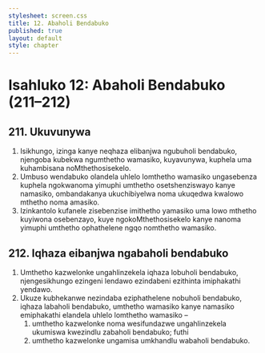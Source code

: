 ```yaml
---
stylesheet: screen.css
title: 12. Abaholi Bendabuko
published: true
layout: default
style: chapter
---
```


# Isahluko 12: Abaholi Bendabuko (211–212)

## 211. Ukuvunywa

1.	Isikhungo, izinga kanye neqhaza elibanjwa ngubuholi bendabuko,
    njengoba kubekwa ngumthetho wamasiko, kuyavunywa, kuphela uma
    kuhambisana noMthethosisekelo.
2.	Umbuso wendabuko olandela uhlelo lomthetho wamasiko ungasebenza
    kuphela ngokwanoma yimuphi umthetho osetshenziswayo kanye namasiko,
    ombandakanya ukuchibiyelwa noma ukuqedwa kwalowo mthetho
    noma amasiko.
3.	Izinkantolo kufanele zisebenzise imithetho yamasiko uma lowo mthetho
    kuyiwona osebenzayo, kuye ngokoMthethosisekelo kanye nanoma yimuphi
    umthetho ophathelene ngqo nomthetho wamasiko.

## 212. Iqhaza eibanjwa ngabaholi bendabuko

1.	Umthetho kazwelonke ungahlinzekela iqhaza lobuholi bendabuko,
    njengesikhungo ezingeni lendawo ezindabeni ezithinta
    imiphakathi yendawo.
2.	Ukuze kubhekanwe nezindaba eziphathelene nobuholi bendabuko, iqhaza
    labaholi bendabuko, umthetho wamasiko kanye namasiko emiphakathi
    elandela uhlelo lomthetho wamasiko –
	1.	umthetho kazwelonke noma wesifundazwe ungahlinzekela ukumiswa kwezindlu zabaholi bendabuko; futhi
	1.	umthetho kazwelonke ungamisa umkhandlu wabaholi bendabuko.
